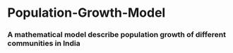 # Population-Growth-Model

### A mathematical model describe population growth of different communities in India 
